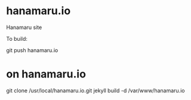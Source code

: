 # hanamaru.io
Hanamaru site


To build:

git push hanamaru.io

# on hanamaru.io

git clone /usr/local/hanamaru.io.git
jekyll build -d /var/www/hanamaru.io
